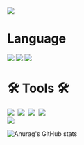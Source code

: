 
<img src="https://capsule-render.vercel.app/api?type=waving&color=green8&height=150&section=header" />




<h1 align="left"> Language  </h1>
<div align="left">
  <img src="https://img.shields.io/badge/javascript-F7DF1E?style=for-the-badge&logo=javascript&logoColor=black">
  <img src="https://img.shields.io/badge/java-20232a.svg?style=for-the-badge&logo=JAVA&logoColor=61DAFB" />
    <img src="https://img.shields.io/badge/C-20232a.svg?style=for-the-badge&logo=C&logoColor=61DAFB" />
</div>



<h1 align="left">🛠 Tools 🛠</h1>
<div align="left">
  <img src="https://img.shields.io/badge/git-F05033.svg?style=for-the-badge&logo=git&logoColor=white" />&nbsp
  <img src="https://img.shields.io/badge/github-181717.svg?style=for-the-badge&logo=github&logoColor=white" />&nbsp
  <img src="https://img.shields.io/badge/Notion-F3F3F3.svg?style=for-the-badge&logo=notion&logoColor=black" />&nbsp
  <img src="https://img.shields.io/badge/Intellij-F3F3F3.svg?style=for-the-badge&logo=Intellij&logoColor=black" />&nbsp
</div>

<img src="https://capsule-render.vercel.app/api?type=waving&color=green8&height=150&section=footer" />

![Anurag's GitHub stats](https://github-readme-stats.vercel.app/api?username=wnstjd6&show_icons=true&theme=radical)






